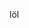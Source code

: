 löl

<!---
Tihomir-Tinkov/Tihomir-Tinkov is a ✨ special ✨ repository because its `README.md` (this file) appears on your GitHub profile.
You can click the Preview link to take a look at your changes.
--->
